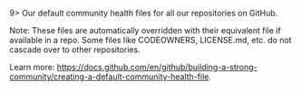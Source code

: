 9> Our default community health files for all our repositories on GitHub.

Note: These files are automatically overridden with their equivalent file if available in a repo. Some files like CODEOWNERS, LICENSE.md, etc. do not cascade over to other repositories.

Learn more: <https://docs.github.com/en/github/building-a-strong-community/creating-a-default-community-health-file>.
